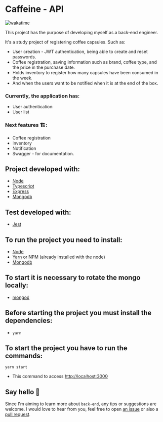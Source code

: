 # Caffeine - API

[![wakatime](https://wakatime.com/badge/user/2aeba48e-4558-4f58-965a-fc1cd46ba978/project/42b0d20a-ef13-41c8-b560-0e7926edb03d.svg)](https://wakatime.com/badge/user/2aeba48e-4558-4f58-965a-fc1cd46ba978/project/42b0d20a-ef13-41c8-b560-0e7926edb03d)

This project has the purpose of developing myself as a back-end engineer.

It's a study project of registering coffee capsules. Such as:

- User creation - JWT authentication, being able to create and reset passwords.
- Coffee registration, saving information such as brand, coffee type, and the price in the purchase date.
- Holds inventory to register how many capsules have been consumed in the week.
- And when the users want to be notified when it is at the end of the box.

### Currently, the application has:

- User authentication
- User list

### Next features 🏗️:

- Coffee registration
- Inventory
- Notification
- Swagger - for documentation.

## Project developed with:

- [Node](https://nodejs.org/en/download/)
- [Typescript](https://www.typescriptlang.org/)
- [Express](https://expressjs.com/)
- [Mongodb](https://www.mongodb.com/cloud/atlas/lp/try4?adgroup=146373896140&cq_cmp=19616985274&gad=1)

## Test developed with:

- [Jest](https://jestjs.io/)

## To run the project you need to install:

- [Node](https://nodejs.org/en/download/)
- [Yarn](https://yarnpkg.com/lang/en/docs/install/) or NPM (already installed with the node)
- [Mongodb](https://docs.mongodb.com/manual/installation/)

## To start it is necessary to rotate the mongo locally:

- [mongod](https://docs.mongodb.com/manual/tutorial/manage-mongodb-processes/)

## Before starting the project you must install the dependencies:

- `yarn`

## To start the project you have to run the commands:

`yarn start`

- This command to access [http://localhost:3000](http://localhost:3000)

## Say hello 👋

Since I'm aiming to learn more about `back-end`, any tips or suggestions are welcome. I would love to hear from you, feel free to open [an issue](https://github.com/nathpaiva/caffeine-api/issues) or also a [pull request](https://github.com/nathpaiva/caffeine-api/fork).
